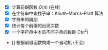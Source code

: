 - [x] 计算前缀函数 $`O(n)`$ (在线)
- [x] 在字符串中查找子串：Knuth–Morris–Pratt 算法
- [x] 字符串的周期
- [x]  统计每个前缀的出现次数
- [x] 一个字符串中本质不同子串的数目 $`O(n^2)`$  
- [] 根据前缀函数构建一个自动机 (不会)
